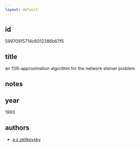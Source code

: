 ```yaml
---
layout: default
---
```


## id

59970915714c6012386b67f5

## title

an 11/6-approximation algorithm for the network steiner problem

## notes



## year

1993

## authors

 * [a z zelikovsky](/pages/literature/authors/59970915714c6012386b67f4.html)